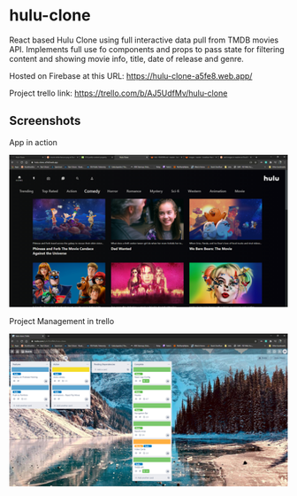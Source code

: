 # hulu-clone

React based Hulu Clone using full interactive data pull from TMDB movies API. Implements full use fo components and props to pass state for filtering content and showing movie info, title, date of release and genre. 

Hosted on Firebase at this URL: https://hulu-clone-a5fe8.web.app/

Project trello link: https://trello.com/b/AJ5UdfMv/hulu-clone

## Screenshots

App in action

![alt text](/images/hulu-clone-screenshot.png)

Project Management in trello

![alt text](/images/hulu-clone-trello.png)
